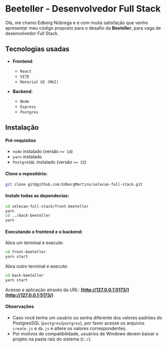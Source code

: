 # Beeteller - Desenvolvedor Full Stack

Olá, me chamo Edberg Nóbrega e é com muita satisfação que venho apresentar meu código proposto para o desafio da **Beeteller**, para vaga de desenvolvedor Full Stack.

## Tecnologias usadas

- **Frontend**:
    - `React`
    - `VITE`
    - `Material UI (MUI)`
    
- **Backend**:
    - `Node`
    - `Express`
    - `Postgres`

## Instalação

#### Pré-requisitos

- `node` instalado (versão `>= 14`)
- `yarn` instalado
- `PostgreSQL` instalado (versão `>= 15`)

#### Clone o repositório:

```bash
git clone git@github.com:EdbergMartins/selecao-full-stack.git
```

#### Instale todas as dependecias:

```bash
cd selecao-full-stack/front-beeteller
yarn
cd ../back-beeteller
yarn
```

#### Executando o frontend e o backend:

Abra um terminal e execute:

```bash
cd front-beeteller
yarn start
```

Abra outro terminal e execute:

```bash
cd back-beeteller
yarn start
```

Acesse a aplicação através da URL: **[http://127.0.0.1:5173/](http://127.0.0.1:5173/)**

#### Observações

- Caso você tenha um usuário ou senha diferente dos valores padrões do PostgresSQL (`postgres`/`postgres`), por favor acesse os arquivos `create.js` e `db.js` e altere os valores correspondentes.
- Por motivos de compatibilidade, usuários de Windows devem baixar o projeto na pasta raiz do sistema (`C:/`).

